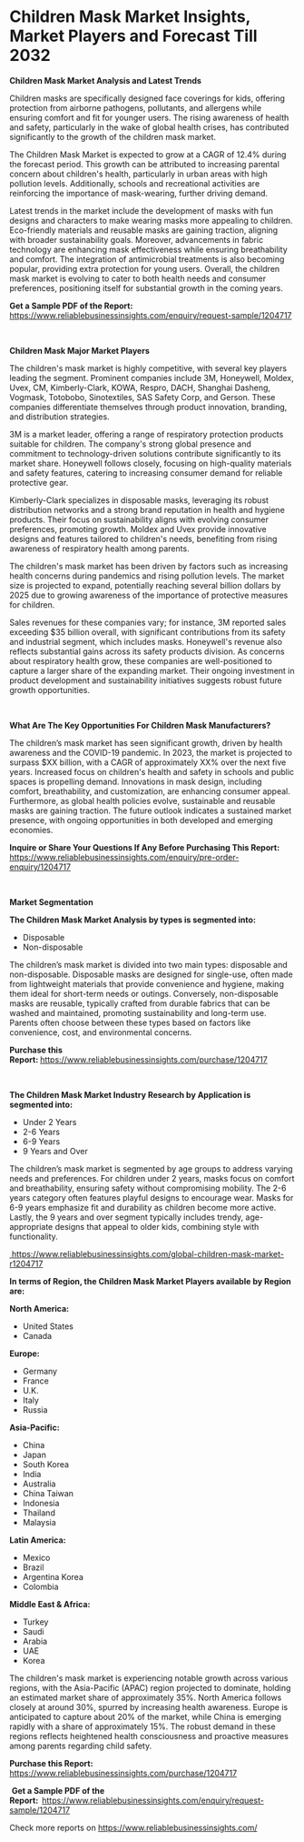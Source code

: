 <p><h1>Children Mask Market Insights, Market Players and Forecast Till 2032</h1></p><p><strong>Children Mask Market Analysis and Latest Trends</strong></p>
<p><p>Children masks are specifically designed face coverings for kids, offering protection from airborne pathogens, pollutants, and allergens while ensuring comfort and fit for younger users. The rising awareness of health and safety, particularly in the wake of global health crises, has contributed significantly to the growth of the children mask market.</p><p>The Children Mask Market is expected to grow at a CAGR of 12.4% during the forecast period. This growth can be attributed to increasing parental concern about children's health, particularly in urban areas with high pollution levels. Additionally, schools and recreational activities are reinforcing the importance of mask-wearing, further driving demand.</p><p>Latest trends in the market include the development of masks with fun designs and characters to make wearing masks more appealing to children. Eco-friendly materials and reusable masks are gaining traction, aligning with broader sustainability goals. Moreover, advancements in fabric technology are enhancing mask effectiveness while ensuring breathability and comfort. The integration of antimicrobial treatments is also becoming popular, providing extra protection for young users. Overall, the children mask market is evolving to cater to both health needs and consumer preferences, positioning itself for substantial growth in the coming years.</p></p>
<p><strong>Get a Sample PDF of the Report:&nbsp;</strong> <a href="https://www.reliablebusinessinsights.com/enquiry/request-sample/1204717?utm_campaign=2239&utm_medium=2&utm_source=Github&utm_content=ia&utm_term=26032025&utm_id=children-mask">https://www.reliablebusinessinsights.com/enquiry/request-sample/1204717</a></p>
<p>&nbsp;</p>
<p><strong>Children Mask Major Market Players</strong></p>
<p><p>The children's mask market is highly competitive, with several key players leading the segment. Prominent companies include 3M, Honeywell, Moldex, Uvex, CM, Kimberly-Clark, KOWA, Respro, DACH, Shanghai Dasheng, Vogmask, Totobobo, Sinotextiles, SAS Safety Corp, and Gerson. These companies differentiate themselves through product innovation, branding, and distribution strategies.</p><p>3M is a market leader, offering a range of respiratory protection products suitable for children. The company's strong global presence and commitment to technology-driven solutions contribute significantly to its market share. Honeywell follows closely, focusing on high-quality materials and safety features, catering to increasing consumer demand for reliable protective gear.</p><p>Kimberly-Clark specializes in disposable masks, leveraging its robust distribution networks and a strong brand reputation in health and hygiene products. Their focus on sustainability aligns with evolving consumer preferences, promoting growth. Moldex and Uvex provide innovative designs and features tailored to children's needs, benefiting from rising awareness of respiratory health among parents.</p><p>The children's mask market has been driven by factors such as increasing health concerns during pandemics and rising pollution levels. The market size is projected to expand, potentially reaching several billion dollars by 2025 due to growing awareness of the importance of protective measures for children.</p><p>Sales revenues for these companies vary; for instance, 3M reported sales exceeding $35 billion overall, with significant contributions from its safety and industrial segment, which includes masks. Honeywell's revenue also reflects substantial gains across its safety products division. As concerns about respiratory health grow, these companies are well-positioned to capture a larger share of the expanding market. Their ongoing investment in product development and sustainability initiatives suggests robust future growth opportunities.</p></p>
<p>&nbsp;</p>
<p><strong>What Are The Key Opportunities For Children Mask Manufacturers?</strong></p>
<p><p>The children’s mask market has seen significant growth, driven by health awareness and the COVID-19 pandemic. In 2023, the market is projected to surpass $XX billion, with a CAGR of approximately XX% over the next five years. Increased focus on children's health and safety in schools and public spaces is propelling demand. Innovations in mask design, including comfort, breathability, and customization, are enhancing consumer appeal. Furthermore, as global health policies evolve, sustainable and reusable masks are gaining traction. The future outlook indicates a sustained market presence, with ongoing opportunities in both developed and emerging economies.</p></p>
<p><strong>Inquire or Share Your Questions If Any Before Purchasing This Report:</strong> <a href="https://www.reliablebusinessinsights.com/enquiry/pre-order-enquiry/1204717?utm_campaign=2239&utm_medium=2&utm_source=Github&utm_content=ia&utm_term=26032025&utm_id=children-mask">https://www.reliablebusinessinsights.com/enquiry/pre-order-enquiry/1204717</a></p>
<p>&nbsp;</p>
<p><strong>Market Segmentation</strong></p>
<p><strong>The Children Mask Market Analysis by types is segmented into:</strong></p>
<p><ul><li>Disposable</li><li>Non-disposable</li></ul></p>
<p><p>The children’s mask market is divided into two main types: disposable and non-disposable. Disposable masks are designed for single-use, often made from lightweight materials that provide convenience and hygiene, making them ideal for short-term needs or outings. Conversely, non-disposable masks are reusable, typically crafted from durable fabrics that can be washed and maintained, promoting sustainability and long-term use. Parents often choose between these types based on factors like convenience, cost, and environmental concerns.</p></p>
<p><strong>Purchase this Report:&nbsp;</strong><a href="https://www.reliablebusinessinsights.com/purchase/1204717?utm_campaign=2239&utm_medium=2&utm_source=Github&utm_content=ia&utm_term=26032025&utm_id=children-mask">https://www.reliablebusinessinsights.com/purchase/1204717</a></p>
<p>&nbsp;</p>
<p><strong>The Children Mask Market Industry Research by Application is segmented into:</strong></p>
<p><ul><li>Under 2 Years</li><li>2-6 Years</li><li>6-9 Years</li><li>9 Years and Over</li></ul></p>
<p><p>The children’s mask market is segmented by age groups to address varying needs and preferences. For children under 2 years, masks focus on comfort and breathability, ensuring safety without compromising mobility. The 2-6 years category often features playful designs to encourage wear. Masks for 6-9 years emphasize fit and durability as children become more active. Lastly, the 9 years and over segment typically includes trendy, age-appropriate designs that appeal to older kids, combining style with functionality.</p></p>
<p><a href="https://www.reliablebusinessinsights.com/global-children-mask-market-r1204717?utm_campaign=2239&utm_medium=2&utm_source=Github&utm_content=ia&utm_term=26032025&utm_id=children-mask">&nbsp;https://www.reliablebusinessinsights.com/global-children-mask-market-r1204717</a></p>
<p><strong>In terms of Region, the Children Mask Market Players available by Region are:</strong></p>
<p>
    <p> <strong> North America: </strong>
        <ul>
            <li>United States</li>
            <li>Canada</li>
        </ul>
        </p> 
    <p> <strong> Europe: </strong>
        <ul>
            <li>Germany</li>
            <li>France</li>
            <li>U.K.</li>
            <li>Italy</li>
            <li>Russia</li>
        </ul>
        </p> 
    <p> <strong> Asia-Pacific: </strong>
        <ul>
            <li>China</li>
            <li>Japan</li>
            <li>South Korea</li>
            <li>India</li>
            <li>Australia</li>
            <li>China Taiwan</li>
            <li>Indonesia</li>
            <li>Thailand</li>
            <li>Malaysia</li>
        </ul>
        </p> 
    <p> <strong> Latin America: </strong>
        <ul>
            <li>Mexico</li>
            <li>Brazil</li>
            <li>Argentina Korea</li>
            <li>Colombia</li>
        </ul>
        </p> 
    <p> <strong> Middle East & Africa: </strong>
        <ul>
            <li>Turkey</li>
            <li>Saudi</li>
            <li>Arabia</li>
            <li>UAE</li>
            <li>Korea</li>
        </ul>
    </p>
    </p>
<p><p>The children's mask market is experiencing notable growth across various regions, with the Asia-Pacific (APAC) region projected to dominate, holding an estimated market share of approximately 35%. North America follows closely at around 30%, spurred by increasing health awareness. Europe is anticipated to capture about 20% of the market, while China is emerging rapidly with a share of approximately 15%. The robust demand in these regions reflects heightened health consciousness and proactive measures among parents regarding child safety.</p></p>
<p><strong>Purchase this Report: </strong><a href="https://www.reliablebusinessinsights.com/purchase/1204717?utm_campaign=2239&utm_medium=2&utm_source=Github&utm_content=ia&utm_term=26032025&utm_id=children-mask">https://www.reliablebusinessinsights.com/purchase/1204717</a></p>
<p>&nbsp;<strong>Get a Sample PDF of the Report:&nbsp;&nbsp;</strong><a href="https://www.reliablebusinessinsights.com/enquiry/request-sample/1204717?utm_campaign=2239&utm_medium=2&utm_source=Github&utm_content=ia&utm_term=26032025&utm_id=children-mask">https://www.reliablebusinessinsights.com/enquiry/request-sample/1204717</a></p>
<p><strong></strong></p>
<p>Check more reports on <a href="https://www.reliablebusinessinsights.com/?utm_campaign=2239&utm_medium=2&utm_source=Github&utm_content=ia&utm_term=26032025&utm_id=children-mask">https://www.reliablebusinessinsights.com/</a></p>